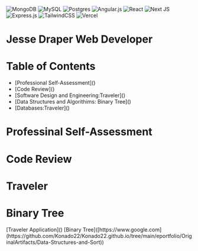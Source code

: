 ![MongoDB](https://img.shields.io/badge/MongoDB-%234ea94b.svg?style=for-the-badge&logo=mongodb&logoColor=white)
![MySQL](https://img.shields.io/badge/mysql-4479A1.svg?style=for-the-badge&logo=mysql&logoColor=white)
![Postgres](https://img.shields.io/badge/postgres-%23316192.svg?style=for-the-badge&logo=postgresql&logoColor=white)
![Angular.js](https://img.shields.io/badge/angular.js-%23E23237.svg?style=for-the-badge&logo=angularjs&logoColor=white)
	![React](https://img.shields.io/badge/react-%2320232a.svg?style=for-the-badge&logo=react&logoColor=%2361DAFB)
	![Next JS](https://img.shields.io/badge/Next-black?style=for-the-badge&logo=next.js&logoColor=white)
![Express.js](https://img.shields.io/badge/express.js-%23404d59.svg?style=for-the-badge&logo=express&logoColor=%2361DAFB)
![TailwindCSS](https://img.shields.io/badge/tailwindcss-%2338B2AC.svg?style=for-the-badge&logo=tailwind-css&logoColor=white)
![Vercel](https://img.shields.io/badge/vercel-%23000000.svg?style=for-the-badge&logo=vercel&logoColor=white)
<h1>Jesse Draper Web Developer</h1>
<h1>Table of Contents</h1>
<ul>
	<li> [Professional Self-Assessment]()</li>
	<li> [Code Review]()</li>
	<li> [Software Design and Engineering:Traveler]()</li>
	<li>[Data Structures and Algorithims: Binary Tree]()</li>
	<li>[Databases:Traveler]()</li>
</ul>
<h1>Professinal Self-Assessment</h1>
<h1>Code Review</h1>
<h1>Traveler</h1>
<h1>Binary Tree</h1>
[Traveler Application]()
[Binary Tree]([https://www.google.com](https://github.com/Konado22/Konado22.github.io/tree/main/eportfolio/OriginalArtifacts/Data-Structures-and-Sort))
